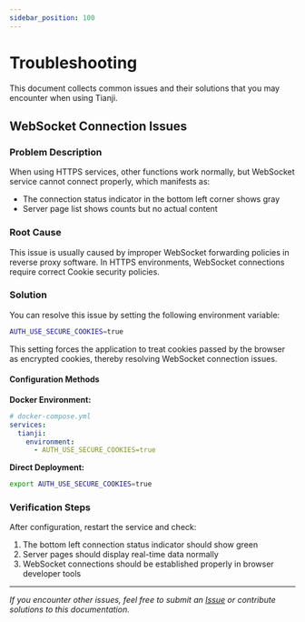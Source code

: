 ```yaml
---
sidebar_position: 100
---
```


# Troubleshooting

This document collects common issues and their solutions that you may encounter when using Tianji.

## WebSocket Connection Issues

### Problem Description

When using HTTPS services, other functions work normally, but WebSocket service cannot connect properly, which manifests as:

- The connection status indicator in the bottom left corner shows gray
- Server page list shows counts but no actual content

### Root Cause

This issue is usually caused by improper WebSocket forwarding policies in reverse proxy software. In HTTPS environments, WebSocket connections require correct Cookie security policies.

### Solution

You can resolve this issue by setting the following environment variable:

```bash
AUTH_USE_SECURE_COOKIES=true
```

This setting forces the application to treat cookies passed by the browser as encrypted cookies, thereby resolving WebSocket connection issues.

#### Configuration Methods

**Docker Environment:**
```yaml
# docker-compose.yml
services:
  tianji:
    environment:
      - AUTH_USE_SECURE_COOKIES=true
```

**Direct Deployment:**
```bash
export AUTH_USE_SECURE_COOKIES=true
```

### Verification Steps

After configuration, restart the service and check:

1. The bottom left connection status indicator should show green
2. Server pages should display real-time data normally
3. WebSocket connections should be established properly in browser developer tools

---

*If you encounter other issues, feel free to submit an [Issue](https://github.com/msgbyte/tianji/issues) or contribute solutions to this documentation.* 
